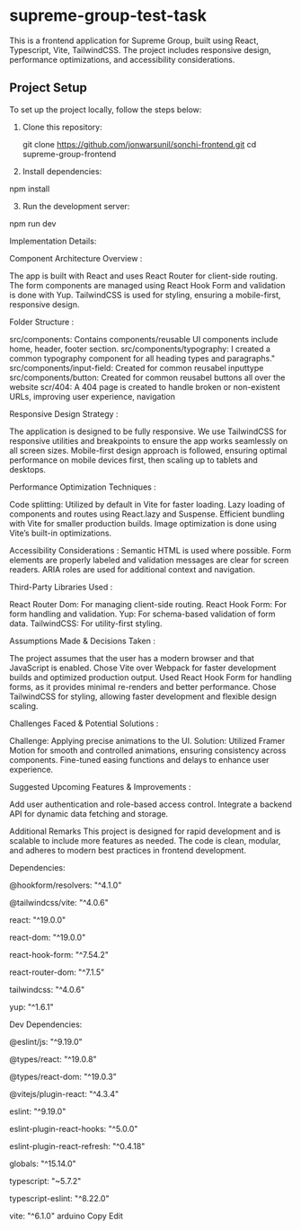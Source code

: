 # supreme-group-test-task

This is a frontend application for Supreme Group, built using React, Typescript, Vite, TailwindCSS. The project includes responsive design, performance optimizations, and accessibility considerations.

## Project Setup

To set up the project locally, follow the steps below:

1. Clone this repository:

   git clone https://github.com/jonwarsunil/sonchi-frontend.git
   cd supreme-group-frontend

2. Install dependencies:

npm install

3. Run the development server:

npm run dev

Implementation Details:

Component Architecture Overview :

The app is built with React and uses React Router for client-side routing.
The form components are managed using React Hook Form and validation is done with Yup.
TailwindCSS is used for styling, ensuring a mobile-first, responsive design.

Folder Structure :

src/components: Contains components/reusable UI components include home, header, footer section.
src/components/typography: I created a common typography component for all heading types and paragraphs."
src/components/input-field: Created for common reusabel inputtype
src/components/button: Created for common reusabel buttons all over the website
scr/404: A 404 page is created to handle broken or non-existent URLs, improving user experience, navigation

Responsive Design Strategy :

The application is designed to be fully responsive. We use TailwindCSS for responsive utilities and breakpoints to ensure the app works seamlessly on all screen sizes.
Mobile-first design approach is followed, ensuring optimal performance on mobile devices first, then scaling up to tablets and desktops.

Performance Optimization Techniques :

Code splitting: Utilized by default in Vite for faster loading.
Lazy loading of components and routes using React.lazy and Suspense.
Efficient bundling with Vite for smaller production builds.
Image optimization is done using Vite’s built-in optimizations.

Accessibility Considerations :
Semantic HTML is used where possible.
Form elements are properly labeled and validation messages are clear for screen readers.
ARIA roles are used for additional context and navigation.

Third-Party Libraries Used :

React Router Dom: For managing client-side routing.
React Hook Form: For form handling and validation.
Yup: For schema-based validation of form data.
TailwindCSS: For utility-first styling.

Assumptions Made & Decisions Taken :

The project assumes that the user has a modern browser and that JavaScript is enabled.
Chose Vite over Webpack for faster development builds and optimized production output.
Used React Hook Form for handling forms, as it provides minimal re-renders and better performance.
Chose TailwindCSS for styling, allowing faster development and flexible design scaling.

Challenges Faced & Potential Solutions :

Challenge: Applying precise animations to the UI.
Solution: Utilized Framer Motion for smooth and controlled animations, ensuring consistency across components. Fine-tuned easing functions and delays to enhance user experience.

Suggested Upcoming Features & Improvements :

Add user authentication and role-based access control.
Integrate a backend API for dynamic data fetching and storage.

Additional Remarks
This project is designed for rapid development and is scalable to include more features as needed.
The code is clean, modular, and adheres to modern best practices in frontend development.

Dependencies:

@hookform/resolvers: "^4.1.0"

@tailwindcss/vite: "^4.0.6"

react: "^19.0.0"

react-dom: "^19.0.0"

react-hook-form: "^7.54.2"

react-router-dom: "^7.1.5"

tailwindcss: "^4.0.6"

yup: "^1.6.1"

Dev Dependencies:

@eslint/js: "^9.19.0"

@types/react: "^19.0.8"

@types/react-dom: "^19.0.3"

@vitejs/plugin-react: "^4.3.4"

eslint: "^9.19.0"

eslint-plugin-react-hooks: "^5.0.0"

eslint-plugin-react-refresh: "^0.4.18"

globals: "^15.14.0"

typescript: "~5.7.2"

typescript-eslint: "^8.22.0"

vite: "^6.1.0"
arduino
Copy
Edit

